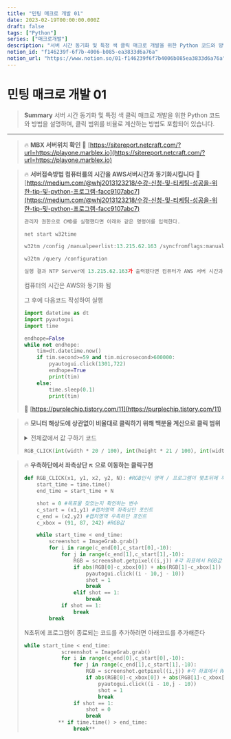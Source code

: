 ```yaml
---
title: "민팅 매크로 개발 01"
date: 2023-02-19T00:00:00.000Z
draft: false
tags: ["Python"]
series: ["매크로개발"]
description: "서버 시간 동기화 및 특정 색 클릭 매크로 개발을 위한 Python 코드와 방법을 설명하며, 클릭 범위를 비율로 계산하는 방법도 포함되어 있습니다."
notion_id: "f146239f-6f7b-4006-b085-ea3833d6a76a"
notion_url: "https://www.notion.so/01-f146239f6f7b4006b085ea3833d6a76a"
---
```


# 민팅 매크로 개발 01

> **Summary**
> 서버 시간 동기화 및 특정 색 클릭 매크로 개발을 위한 Python 코드와 방법을 설명하며, 클릭 범위를 비율로 계산하는 방법도 포함되어 있습니다.

---

> 🔥 **MBX 서버위치 확인**
> 🔗 [https://sitereport.netcraft.com/?url=https://playone.marblex.io](https://sitereport.netcraft.com/?url=https://playone.marblex.io)
>
>

> 🔥 **서버접속방법 컴퓨터를의 시간을 AWS서버시간과 동기화시킵니다**
> 🔗 [https://medium.com/@whj2013123218/수강-신청-및-티케팅-성공을-위한-tip-및-python-프로그램-facc9107abc7](https://medium.com/@whj2013123218/수강-신청-및-티케팅-성공을-위한-tip-및-python-프로그램-facc9107abc7)
>
> ```python
> 관리자 권한으로 CMD를 실행했다면 아래와 같은 명령어를 입력한다.
>
> net start w32time
>
> w32tm /config /manualpeerlist:13.215.62.163 /syncfromflags:manual /update
>
> w32tm /query /configuration
>
> 실행 결과 NTP Server에 13.215.62.163가 출력됐다면 컴퓨터가 AWS 서버 시간과 동기화되는 데 성공한 것이다.
> ```
>
> 컴퓨터의 시간은 AWS와 동기화 됨
>
> 그 후에 다음코드 작성하여 실행
>
> ```python
> import datetime as dt
> import pyautogui
> import time
>
> endhope=False
> while not endhope:
>     tim=dt.datetime.now()
>     if tim.second>=59 and tim.microsecond>600000:
>         pyautogui.click(1301,722)
>         endhope=True
>         print(tim)
>     else:
>         time.sleep(0.1)
>         print(tim)
> ```
>
> 🔗 [https://purplechip.tistory.com/11](https://purplechip.tistory.com/11)
>
>

> 🔥 **모니터 해상도에 상관없이 비율대로 클릭하기 위해 백분율 계산으로 클릭 범위**
> <details>
> <summary>전체값에서 값 구하기 코드</summary>
>
> ```python
> ###############################################
> # 전체값에서 일부값은 몇 퍼센트? 계산
> # 공식은 "일부값 나누기 전체값 곱하기 100.0"
> ###############################################
>
>
> # 10은 100에서 몇 퍼센트?
> print "%.2f%%" % (10.0 / 100.0 * 100.0)
> # 출력 결과: 10.00%
>
>
> # 33은 100에서 몇 퍼센트?
> print "%.2f%%" % (33.0 / 100.0 * 100.0)
> # 출력 결과: 33.00%
>
>
> # 105는 300의 몇퍼센트?
> print "%.2f%%" % (105.0 / 300.0 * 100.0)
> # 출력 결과: 35.00%
>
>
> # 한달 봉급 156만원인 사람이, 음식 값으로 21만원을 쓰면,
> # 그 음식값은 한 달 봉급의 몇 퍼센트?
> print "%.2f%%" % (210000.0 / 1560000.0 * 100.0)
> # 출력 결과: 13.46%
>
>
> # 만약 봉급 156만원으로 모두 먹는 데 사용했다면
> # 100% 가 나와야겠지요.
> print "%.2f%%" % (1560000.0 / 1560000.0 * 100.0)
> # 출력 결과: 100.00%
>
>
> # 만약 아무것도 먹지 않았면 0% 가 나와야합니다.
> print "%.2f%%" % (0.0 / 1560000.0 * 100.0)
> # 출력 결과: 0.00%
>
>
>
>
>
> ###############################################
> # 전체값의 몇 퍼센트는 얼마? 계산
> # 공식은, "전체값 곱하기 퍼센트 나누기 100.0"
> ###############################################
>
>
> # 100의 10퍼센트는 얼마?
> print "%.2f" % (100.0 * 10.0 / 100.0)
> # 출력 결과: 10.00
>
>
> # 100의 33퍼센트는 얼마?
> print "%.2f" % (100.0 * 33.0 / 100.0)
> # 출력 결과: 33.00
>
>
> # 300의 35퍼센트는 얼마?
> print "%.2f" % (300.0 * 35.0 / 100.0)
> # 출력 결과: 105.00
>
>
> # 156만원의 13.46퍼센트는 얼마?
> print "%.2f" % (1560000.0 * 13.46 / 100.0)
> # 출력 결과 (21만원에 가까운 값): 209976.00
>
>
> # 156만원의 100퍼센트는 얼마?
> print "%.2f" % (1560000.0 * 100.0 / 100.0)
> # 출력 결과: 1560000.00
>
>
> # 156만원의 0퍼센트는 얼마?
> print "%.2f" % (1560000.0 * 0.0 / 100.0)
> # 출력 결과: 0.00
>
> ```
>
> </details>
>
> ```python
> RGB_CLICK(int(width * 20 / 100), int(height * 21 / 100), int(width * 80 / 100), int(height * 50 / 100), 3)
> ```
>
>

> 🔥 **우측하단에서 좌측상단 ↖️ 으로 이동하는 클릭구현**
> ```python
> def RGB_CLICK(x1, y1, x2, y2, N): #RGB인식 영역 / 프로그램이 몇초뒤에 꺼질까요?
>     start_time = time.time()
>     end_time = start_time + N
>
>     shot = 0 #목표물 찾았는지 확인하는 변수
>     c_start = (x1,y1) #캡처영역 좌측상단 포인트
>     c_end = (x2,y2) #캡처영역 우측하단 포인트
>     c_xbox = (91, 87, 242) #RGB값
>
>     while start_time < end_time:
>         screenshot = ImageGrab.grab()
>         for i in range(c_end[0],c_start[0],-10):
>             for j in range(c_end[1],c_start[1],-10):
>                 RGB = screenshot.getpixel((i,j)) #각 좌표에서 RGB값 추출
>                 if abs(RGB[0]-c_xbox[0]) + abs(RGB[1]-c_xbox[1]) + abs(RGB[2]-c_xbox[2]) < 100:
>                     pyautogui.click((i - 10,j - 10))
>                     shot = 1
>                     break
>                 elif shot == 1:
>                     break
>             if shot == 1:
>                 break
>         break
> ```
>
> N초뒤에 프로그램이 종료되는 코드를 추가하려면 아래코드를 추가해준다
>
> ```python
> while start_time < end_time:
>             screenshot = ImageGrab.grab()
>             for i in range(c_end[0],c_start[0],-10):
>                 for j in range(c_end[1],c_start[1],-10):
>                     RGB = screenshot.getpixel((i,j)) #각 좌표에서 RGB값 추출
>                     if abs(RGB[0]-c_xbox[0]) + abs(RGB[1]-c_xbox[1]) + abs(RGB[2]-c_xbox[2]) < 100:
>                         pyautogui.click((i - 10,j - 10))
>                         shot = 1
>                         break
>                 if shot == 1:
>                     shot = 0
>                     break
>            ** if time.time() > end_time:                                                                                                                                 
>                 break**
> ```
>
>


